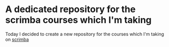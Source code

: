 # A dedicated repository for the scrimba courses which I'm taking

Today I decided to create a new repository for the courses which I'm taking on [scrimba](https://scrimba.com/allcourses)

